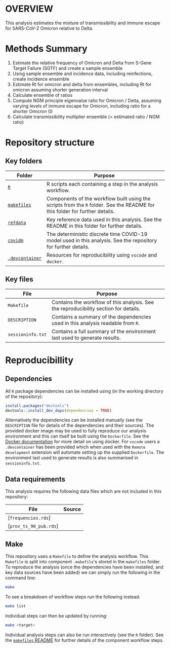 # OVERVIEW

This analysis estimates the mixture of transmissibility and immune escape for SARS-CoV-2 Omicron relative to Delta.

# Methods Summary

 1. Estimate the relative frequency of Omicron and Delta from S-Gene Target Failure (SGTF) and create a sample ensemble
 2. Using sample ensemble and incidence data, including reinfections, create incidence ensemble
 3. Estimate Rt for omicron and delta from ensembles, including Rt for omicron assuming shorter generation interval
 4. Calculate ensemble of ratios
 5. Compute NGM principle eigenvalue ratio for Omicron / Delta, assuming varying levels of immune escape for Omicron, including ratio for a shorter Omicron GI
 6. Calculate transmissibility multiplier ensemble (= estimated ratio / NGM ratio)

# Repository structure

## Key folders

Folder| Purpose
---|---
[`R`](R/) | R scripts each containing a step in the analysis workflow.
[`makefiles`](makefiles/) | Components of the workflow built using the scripts from the `R` folder. See the README for this folder for further details.
[`refdata`](refdata/) | Key reference data used in this analysis. See the README in this folder for further details.
[`covidm`](covidm/) | The deterministic discrete time COVID-19 model used in this analysis. See the repository for further details.
[`.devcontainer`](.devcontainer/) | Resources for reproducibility using `vscode` and `docker`.

## Key files

File | Purpose
---|---
`Makefile` | Contains the workflow of this analysis. See the reproducibility section for details. 
`DESCRIPTION` | Contains a summary of the dependencies used in this analysis readable from `R`.
`sessioninfo.txt` | Contains a full summary of the environment last used to generate results.

# Reproducibillity

## Dependencies

All `R` package dependencies can be installed using (in the working directory of the repository): 

```r
install.packages("devtools")
devtools::install_dev_deps(dependencies = TRUE)
```

Alternatively the dependencies can be installed manually (see the `DESCRIPTION` file for details of the dependencies and their sources). The provided docker image may be used to fully reproduce our analysis environment and this can itself be built using the `Dockerfile`. See the [Docker documentation](https://docs.docker.com) for more detail on using docker. For `vscode` users a `.devcontainer` has been provided which when used with the `Remote development` extension will automate setting up the supplied `Dockerfile`. The environment last used to generate results is also summarised in `sessioninfo.txt`.

## Data requirements

This analysis requires the following data files which are not included in this repository:

File | Source
---|---
[`frequencies.rds`] | 
[`prov_ts_90_pub.rds`] |

## Make

This repository uses a `Makefile` to define the analysis workflow. This `Makefile` is split into component `.makefile`'s stored in the `makefiles` folder. To reproduce the analysis (once the dependencies have been installed, and key data sources have been added) we can simply run the following in the command line:

```bash
make
```

To see a breakdown of workflow steps run the following instead:

```bash
make list
```

Individual steps can then be updated by running:

```bash
make <target>
```

Individual analysis steps can also be run interactively (see the `R` folder). See the [`makefiles` README](makefiles/) for further details of the component workflow steps.

